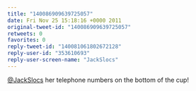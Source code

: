 ```yaml
---
title: "140086909639725057"
date: Fri Nov 25 15:18:16 +0000 2011
original-tweet-id: "140086909639725057"
retweets: 0
favorites: 0
reply-tweet-id: "140081061802672128"
reply-user-id: "353610693"
reply-user-screen-name: "JackSlocs"
---
```

<a href="https://twitter.com/JackSlocs">@JackSlocs</a> her telephone numbers on the bottom of the cup!
